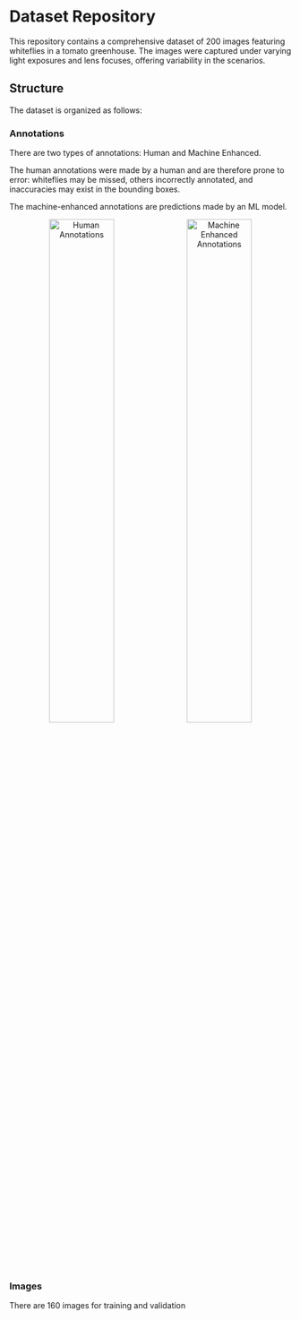 # Dataset Repository
This repository contains a comprehensive dataset of 200 images featuring whiteflies in a tomato greenhouse. The images were captured under varying light exposures and lens focuses, offering variability in the scenarios.

## Structure

The dataset is organized as follows:

### Annotations

There are two types of annotations: Human and Machine Enhanced. 

The human annotations were made by a human and are therefore prone to error: whiteflies may be missed, others incorrectly annotated, and inaccuracies may exist in the bounding boxes.

The machine-enhanced annotations are predictions made by an ML model.

<p align="center">
  <img src="https://github.com/chbranco99/SmartFarming/assets/45609008/bfeca40a-0dd4-405e-828b-2ebe489ad15a" alt="Human Annotations" width="48%">
  <img src="https://github.com/chbranco99/SmartFarming/assets/45609008/4f0deb56-090d-439f-8947-887ff72a7faf" alt="Machine Enhanced Annotations" width="48%">
</p>

### Images

 There are 160 images for training and validation


